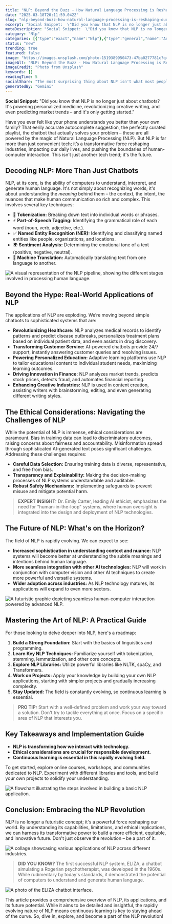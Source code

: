 ```yaml
---
title: "NLP: Beyond the Buzz - How Natural Language Processing is Reshaping Our World"
date: "2025-03-18T20:11:59.042Z"
slug: "nlp-beyond-buzz-how-natural-language-processing-is-reshaping-our-world"
excerpt: "Social Snippet:  \"Did you know that NLP is no longer just about chatbots? It's powering personalized medicine, revolutionizing creative writing, and even predicting market trends – and it's only getting started.\""
metaDescription: "Social Snippet:  \"Did you know that NLP is no longer just about chatbots? It's powering personalized medicine, revolutionizing creative writing, and even p..."
category: "Nlp"
categories: [{"type":"exact","name":"Nlp"},{"type":"general","name":"Artificial Intelligence"},{"type":"medium","name":"Machine Learning"},{"type":"specific","name":"Text Analysis"},{"type":"niche","name":"Sentiment Classification"}]
status: "new"
trending: true
featured: false
image: "https://images.unsplash.com/photo-1519389950473-47ba0277781c?q=85&w=1200&fit=max&fm=webp&auto=compress"
imageAlt: "NLP: Beyond the Buzz - How Natural Language Processing is Reshaping Our World"
imageCredit: "Photo from Unsplash"
keywords: []
readingTime: 5
socialShare: "The most surprising thing about NLP isn't what most people think. Find out what experts really say about this game-changing topic."
generatedBy: "Gemini"
---
```




**Social Snippet:**  "Did you know that NLP is no longer just about chatbots? It's powering personalized medicine, revolutionizing creative writing, and even predicting market trends – and it's only getting started."

Have you ever felt like your phone understands you better than your own family? That eerily accurate autocomplete suggestion, the perfectly curated playlist, the chatbot that actually solves your problem – these are all powered by the magic of Natural Language Processing (NLP). But NLP is far more than just convenient tech; it’s a transformative force reshaping industries, impacting our daily lives, and pushing the boundaries of human-computer interaction.  This isn't just another tech trend; it's the future.

## Decoding NLP: More Than Just Chatbots

NLP, at its core, is the ability of computers to understand, interpret, and generate human language.  It's not simply about recognizing words; it's about understanding the *meaning* behind them – the context, the intent, the nuances that make human communication so rich and complex.  This involves several key techniques:

* 🔑 **Tokenization:** Breaking down text into individual words or phrases.
* ⚡ **Part-of-Speech Tagging:** Identifying the grammatical role of each word (noun, verb, adjective, etc.).
* ✅ **Named Entity Recognition (NER):** Identifying and classifying named entities like people, organizations, and locations.
* 🌍 **Sentiment Analysis:** Determining the emotional tone of a text (positive, negative, neutral).
* 🧠 **Machine Translation:** Automatically translating text from one language to another.

![A visual representation of the NLP pipeline, showing the different stages involved in processing human language.](https://via.placeholder.com/800x400?text=Loading+Image)

## Beyond the Hype: Real-World Applications of NLP

The applications of NLP are exploding. We’re moving beyond simple chatbots to sophisticated systems that are:

* **Revolutionizing Healthcare:** NLP analyzes medical records to identify patterns and predict disease outbreaks, personalizes treatment plans based on individual patient data, and even assists in drug discovery.
* **Transforming Customer Service:**  AI-powered chatbots provide 24/7 support, instantly answering customer queries and resolving issues.
* **Powering Personalized Education:**  Adaptive learning platforms use NLP to tailor educational content to individual student needs, maximizing learning outcomes.
* **Driving Innovation in Finance:** NLP analyzes market trends, predicts stock prices, detects fraud, and automates financial reporting.
* **Enhancing Creative Industries:**  NLP is used in content creation, assisting writers with brainstorming, editing, and even generating different writing styles.

## The Ethical Considerations: Navigating the Challenges of NLP

While the potential of NLP is immense, ethical considerations are paramount.  Bias in training data can lead to discriminatory outcomes, raising concerns about fairness and accountability.  Misinformation spread through sophisticated AI-generated text poses significant challenges.  Addressing these challenges requires:

* **Careful Data Selection:** Ensuring training data is diverse, representative, and free from bias.
* **Transparency and Explainability:** Making the decision-making processes of NLP systems understandable and auditable.
* **Robust Safety Mechanisms:** Implementing safeguards to prevent misuse and mitigate potential harm.

> **EXPERT INSIGHT:**  Dr. Emily Carter, leading AI ethicist, emphasizes the need for "human-in-the-loop" systems, where human oversight is integrated into the design and deployment of NLP technologies.

## The Future of NLP: What's on the Horizon?

The field of NLP is rapidly evolving. We can expect to see:

* **Increased sophistication in understanding context and nuance:**  NLP systems will become better at understanding the subtle meanings and intentions behind human language.
* **More seamless integration with other AI technologies:**  NLP will work in conjunction with computer vision and other AI techniques to create more powerful and versatile systems.
* **Wider adoption across industries:**  As NLP technology matures, its applications will expand to even more sectors.

![A futuristic graphic depicting seamless human-computer interaction powered by advanced NLP.](https://via.placeholder.com/800x400?text=Loading+Image)

## Mastering the Art of NLP: A Practical Guide

For those looking to delve deeper into NLP, here's a roadmap:

1. **Build a Strong Foundation:** Start with the basics of linguistics and programming.
2. **Learn Key NLP Techniques:** Familiarize yourself with tokenization, stemming, lemmatization, and other core concepts.
3. **Explore NLP Libraries:**  Utilize powerful libraries like NLTK, spaCy, and Transformers.
4. **Work on Projects:**  Apply your knowledge by building your own NLP applications, starting with simpler projects and gradually increasing complexity.
5. **Stay Updated:**  The field is constantly evolving, so continuous learning is essential.

> **PRO TIP:**  Start with a well-defined problem and work your way toward a solution.  Don't try to tackle everything at once. Focus on a specific area of NLP that interests you.

## Key Takeaways and Implementation Guide

* **NLP is transforming how we interact with technology.**
* **Ethical considerations are crucial for responsible development.**
* **Continuous learning is essential in this rapidly evolving field.**

To get started, explore online courses, workshops, and communities dedicated to NLP. Experiment with different libraries and tools, and build your own projects to solidify your understanding.

![A flowchart illustrating the steps involved in building a basic NLP application.](https://via.placeholder.com/800x400?text=Loading+Image)

## Conclusion: Embracing the NLP Revolution

NLP is no longer a futuristic concept; it's a powerful force reshaping our world.  By understanding its capabilities, limitations, and ethical implications, we can harness its transformative power to build a more efficient, equitable, and innovative future.  Don't just observe the revolution – be a part of it.

![A collage showcasing various applications of NLP across different industries.](https://via.placeholder.com/800x400?text=Loading+Image)

> **DID YOU KNOW?**  The first successful NLP system, ELIZA, a chatbot simulating a Rogerian psychotherapist, was developed in the 1960s.  While rudimentary by today's standards, it demonstrated the potential of computers to understand and generate human language.

![A photo of the ELIZA chatbot interface.](https://via.placeholder.com/800x400?text=Loading+Image)

This article provides a comprehensive overview of NLP, its applications, and its future potential. While it aims to be detailed and insightful, the rapidly evolving nature of NLP means continuous learning is key to staying ahead of the curve.  So, dive in, explore, and become a part of the NLP revolution!


<div class="reading-progress-container">
  <div id="reading-progress" class="reading-progress"></div>
</div>

